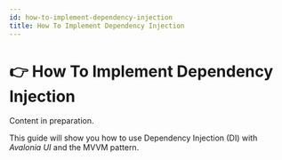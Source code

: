 ```yaml
---
id: how-to-implement-dependency-injection
title: How To Implement Dependency Injection
---
```



# 👉 How To Implement Dependency Injection

Content in preparation.

This guide will show you how to use Dependency Injection (DI) with _Avalonia UI_ and the MVVM pattern. &#x20;

<!--<img src="/img/gitbook-import/assets/image (3) (1) (2).png" alt=""/>-->

